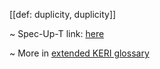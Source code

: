 [[def: duplicity, duplicity]]

~ Spec-Up-T link: <a href='https://weboftrust.github.io/WOT-terms/docs/glossary/duplicity'>here</a>

~ More in <a href="https://weboftrust.github.io/WOT-terms/docs/glossary/duplicity">extended KERI glossary</a>
